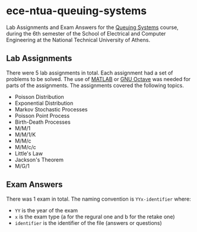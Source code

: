 # ece-ntua-queuing-systems

Lab Assignments and Exam Answers for the [Queuing Systems](https://www.ece.ntua.gr/en/undergraduate/courses/3248) course, during the 6th semester of the School of Electrical and Computer Engineering at the National Technical University of Athens.

## Lab Assignments

There were 5 lab assignments in total. Each assignment had a set of problems to be solved. The use of [MATLAB](https://www.mathworks.com/products/matlab.html) or [GNU Octave](https://octave.org/) was needed for parts of the assignments. The assignments covered the following topics.

- Poisson Distribution
- Exponential Distribution
- Markov Stochastic Processes
- Poisson Point Process
- Birth-Death Processes
- M/M/1
- M/M/1/K
- M/M/c
- M/M/c/c
- Little's Law
- Jackson's Theorem
- M/G/1

## Exam Answers

There was 1 exam in total. The naming convention is `YYx-identifier` where:
- `YY` is the year of the exam
- `x` is the exam type (a for the regural one and b for the retake one)
- `identifier` is the identifier of the file (answers or questions)